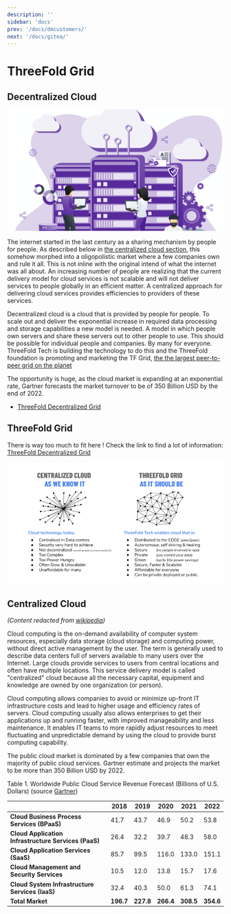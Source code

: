 ```yaml
---
description: ''
sidebar: 'docs'
prev: '/docs/dmcustomers/'
next: '/docs/gitea/'
---
```


# ThreeFold Grid 

## Decentralized Cloud

![](./img/cloud2.png)


The internet started in the last century as a sharing mechanism by people for people.  As described below in [the centralized cloud section](#centralized-cloud), this somehow morphed into a oligopolistic market where a few companies own and rule it all.  This is not inline with the original intend of what the internet was all about.  An increasing number of people are realizing that the current delivery model for cloud services is not scalable and will not deliver services to people globally in an efficient matter.  A centralized approach for delivering cloud services provides efficiencies to providers of these services.

Decentralized cloud is a cloud that is provided by people for people.  To scale out and deliver the exponential increase in required data processing and storage capabilities a new model is needed.  A model in which people own servers and share these servers out to other people to use.  This should be possible for individual people and companies.  By many for everyone.  ThreeFold Tech is building the technology to do this and the ThreeFold foundation is promoting and marketing the TF Grid, [the the largest peer-to-peer grid on the planet](https://threefold.io/)

The opportunity is huge, as the cloud market is expanding at an exponential rate, Gartner forecasts the market turnover to be of 350 Billion USD by the end of 2022.

- [ThreeFold Decentralized Grid](threefold.md)
## ThreeFold Grid 

There is way too much to fit here ! Check the link to find a lot of information: [ThreeFold Decentralized Grid](https://cloud.threefold.io)

![](./img/cloud_comparison.png)

## Centralized Cloud

_(Content redacted from [wikipedia](https://en.wikipedia.org/wiki/Cloud_computing))_

Cloud computing is the on-demand availability of computer system resources, especially data storage (cloud storage) and computing power, without direct active management by the user. The term is generally used to describe data centers full of servers available to many users over the Internet. Large clouds provide services to users from central locations and often have multiple locations. This service delivery model is called "centralized" cloud because all the necessary capital, equipment and knowledge are owned by one organization (or person). 

Cloud computing allows companies to avoid or minimize up-front IT infrastructure costs and lead to higher usage and efficiency rates of servers. Cloud computing usually also allows enterprises to get their applications up and running faster, with improved manageability and less maintenance. It enables IT teams to more rapidly adjust resources to meet fluctuating and unpredictable demand by using the cloud to provide burst computing capability.

The public cloud market is dominated by a few companies that own the majority of public cloud services.  Gartner estimate and projects the market to be more than 350 Billion USD by 2022.

 Table 1. Worldwide Public Cloud Service Revenue Forecast (Billions of U.S. Dollars) (source [Gartner](https://www.gartner.com/en/newsroom/press-releases/2019-11-13-gartner-forecasts-worldwide-public-cloud-revenue-to-grow-17-percent-in-2020))
	

|    | **2018** | **2019** | **2020** | **2021** | **2022** |
| ---| --- | ---- | ---- | ---- | ---- |
| **Cloud Business Process Services (BPaaS)** | 41.7 | 43.7 | 46.9 | 50.2 | 53.8 |
| **Cloud Application Infrastructure Services (PaaS)** | 26.4 | 32.2 | 39.7 | 48.3 | 58.0 | 
| **Cloud Application Services (SaaS)** | 85.7 | 99.5 | 116.0 | 133.0 | 151.1 |
| **Cloud Management and Security Services** | 10.5 | 12.0 | 13.8 | 15.7 | 17.6 |
| **Cloud System Infrastructure Services (IaaS)** |32.4 | 40.3 | 50.0 | 61.3 | 74.1 |
| **Total Market** | **196.7** | **227.8** | **266.4** | **308.5** | **354.6** | 


<!--

# ThreeFold Grid 


![](./img/cloud2.png)

## Too much to fit here ! Why not see the link below ?

- [ThreeFold Decentralized Grid](https://cloud.threefold.io)

-->